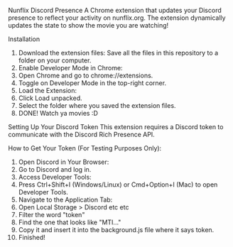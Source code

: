 Nunflix Discord Presence
A Chrome extension that updates your Discord presence to reflect your activity on nunflix.org. The extension dynamically updates the state to show the movie you are watching!

Installation
1. Download the extension files: Save all the files in this repository to a folder on your computer.
2. Enable Developer Mode in Chrome:
3. Open Chrome and go to chrome://extensions.
4. Toggle on Developer Mode in the top-right corner.
5. Load the Extension:
6. Click Load unpacked.
7. Select the folder where you saved the extension files.
8. DONE! Watch ya movies :D


Setting Up Your Discord Token
This extension requires a Discord token to communicate with the Discord Rich Presence API.

How to Get Your Token (For Testing Purposes Only):

1. Open Discord in Your Browser:
2. Go to Discord and log in.
3. Access Developer Tools:
4. Press Ctrl+Shift+I (Windows/Linux) or Cmd+Option+I (Mac) to open Developer Tools.
5. Navigate to the Application Tab:
6. Open Local Storage > Discord etc etc
7. Filter the word "token"
8. Find the one that looks like "MTI..."
9. Copy it and insert it into the background.js file where it says token.
10. Finished!
